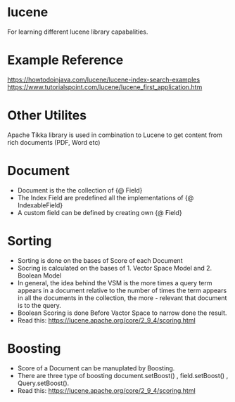 # lucene
For learning different lucene library capabalities.

# Example Reference         
https://howtodoinjava.com/lucene/lucene-index-search-examples
https://www.tutorialspoint.com/lucene/lucene_first_application.htm

# Other Utilites 
Apache Tikka library is used in combination to Lucene to get content from rich documents (PDF, Word etc)

# Document
- Document is the the collection of {@ Field}
- The Index Field are predefined all the implementations of {@ IndexableField}
- A custom field can be defined by creating own {@ Field}

# Sorting
- Sorting is done on the bases of Score of each Document
- Socring is calculated on the bases of 1. Vector Space Model and 2. Boolean Model
- In general, the idea behind the VSM is the more times a query term appears in a document relative to the number of times the term appears in all the documents in the collection, the more - relevant that document is to the query. 
- Boolean Scoring is done Before Vactor Space to narrow done the result.
- Read this: https://lucene.apache.org/core/2_9_4/scoring.html

# Boosting
- Score of a Document can be manuplated by Boosting.
- There are three type of boosting document.setBoost() , field.setBoost() , Query.setBoost().
- Read this: https://lucene.apache.org/core/2_9_4/scoring.html

